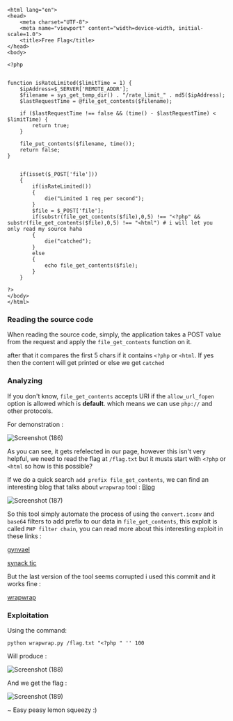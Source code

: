 ```
<html lang="en">
<head>
    <meta charset="UTF-8">
    <meta name="viewport" content="width=device-width, initial-scale=1.0">
    <title>Free Flag</title>
</head>
<body>
    
<?php


function isRateLimited($limitTime = 1) {
    $ipAddress=$_SERVER['REMOTE_ADDR'];
    $filename = sys_get_temp_dir() . "/rate_limit_" . md5($ipAddress);
    $lastRequestTime = @file_get_contents($filename);
    
    if ($lastRequestTime !== false && (time() - $lastRequestTime) < $limitTime) {
        return true;
    }

    file_put_contents($filename, time());
    return false;
}


    if(isset($_POST['file']))
    {
        if(isRateLimited())
        {
            die("Limited 1 req per second");
        }
        $file = $_POST['file'];
        if(substr(file_get_contents($file),0,5) !== "<?php" && substr(file_get_contents($file),0,5) !== "<html") # i will let you only read my source haha
        {
            die("catched");
        }
        else
        {
            echo file_get_contents($file);
        }
    }

?>
</body>
</html>
```
### Reading the source code

When reading the source code, simply, the application takes a POST value from the request and apply the `file_get_contents` function on it.

after that it compares the first 5 chars if it contains `<?php` or `<html`. If yes then the content will get printed or else we get `catched`

### Analyzing

If you don't know, `file_get_contents` accepts URI if the `allow_url_fopen` option is allowed which is **default**. which means we can use `php://` and other protocols.

For demonstration :

![Screenshot (186)](https://github.com/user-attachments/assets/f73334ff-ade5-4f55-b22b-5c5408988d23)

As you can see, it gets refelected in our page, however this isn't very helpful, we need to read the flag at `/flag.txt` but it musts start with `<?php` or `<html` so how is this possible?

If we do a quick search `add prefix file_get_contents`, we can find an interesting blog that talks about `wrapwrap` tool : [Blog](https://www.ambionics.io/blog/wrapwrap-php-filters-suffix)

![Screenshot (187)](https://github.com/user-attachments/assets/4409aa22-15e3-47f5-b5f0-99a3328dc470)


So this tool simply automate the process of using the `convert.iconv` and `base64` filters to add prefix to our data in `file_get_contents`, this exploit is called `PHP filter chain`, you can read more about this interesting exploit in these links :

[gynvael](https://gynvael.coldwind.pl/?id=671)

[synack tic](https://www.synacktiv.com/en/publications/php-filters-chain-what-is-it-and-how-to-use-it)

But the last version of the tool seems corrupted i used this commit and it works fine :

[wrapwrap](https://github.com/ambionics/wrapwrap/tree/9a182f842797426280d907e11f6201bc9e8e133a)

### Exploitation

Using the command: 

`python wrapwrap.py /flag.txt "<?php " '' 100`

Will produce : 

![Screenshot (188)](https://github.com/user-attachments/assets/475456e2-6da6-45a6-85c5-141624d49b6a)


And we get the flag :

![Screenshot (189)](https://github.com/user-attachments/assets/9e5e231c-3ad0-415e-9333-889eabbb452e)

~ Easy peasy lemon squeezy :)
